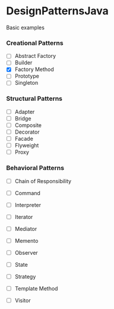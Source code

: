 # DesignPatternsJava
Basic examples

### Creational Patterns
- [ ] Abstract Factory
- [ ] Builder
- [x] Factory Method
- [ ] Prototype
- [ ] Singleton

### Structural Patterns
- [ ] Adapter 
- [ ] Bridge
- [ ] Composite
- [ ] Decorator
- [ ] Facade
- [ ] Flyweight
- [ ] Proxy

### Behavioral Patterns
- [ ] Chain of Responsibility
- [ ] Command
- [ ] Interpreter
- [ ] Iterator
- [ ] Mediator
- [ ] Memento
- [ ] Observer
- [ ] State
- [ ] Strategy
- [ ] Template Method
- [ ] Visitor

